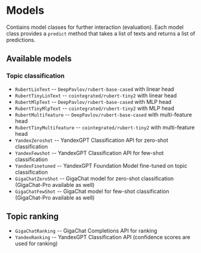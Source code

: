 # Models

Contiains model classes for further interaction (evaluation).
Each model class provides a `predict` method that takes a list of texts and returns a list of predictions.

## Available models
### Topic classification
* `RubertLinText` -- `DeepPavlov/rubert-base-cased` with linear head
* `RubertTinyLinText` -- `cointegrated/rubert-tiny2` with linear head
* `RubertMlpText` -- `DeepPavlov/rubert-base-cased` with MLP head
* `RubertTinyMlpText` -- `cointegrated/rubert-tiny2` with MLP head
* `RubertMultifeature` -- `DeepPavlov/rubert-base-cased` with multi-feature head
* `RubertTinyMultifeature` -- `cointegrated/rubert-tiny2` with multi-feature head
* `YandexZeroshot` -- YandexGPT Classification API for zero-shot classification
* `YandexFewshot` -- YandexGPT Classification API for few-shot classification
* `YandexFinetuned` -- YandexGPT Foundation Model fine-tuned on topic classification
* `GigaChatZeroShot` -- GigaChat model for zero-shot classification (GigaChat-Pro available as well)
* `GigaChatFewShot` -- GigaChat model for few-shot classification (GigaChat-Pro available as well)
## Topic ranking
* `GigaChatRanking` -- GigaChat Completions API for ranking
* `YandexRanking` -- YandexGPT Classification API (confidence scores are used for ranking)
